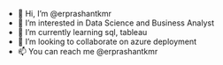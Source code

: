 - 👋 Hi, I’m @erprashantkmr
- 👀 I’m interested in Data Science and Business Analyst
- 🌱 I’m currently learning sql, tableau 
- 💞️ I’m looking to collaborate on azure deployment
- 📫 You can reach me @erprashantkmr

<!---
erprashantkmr/erprashantkmr is a ✨ special ✨ repository because its `README.md` (this file) appears on your GitHub profile.
You can click the Preview link to take a look at your changes.
--->
